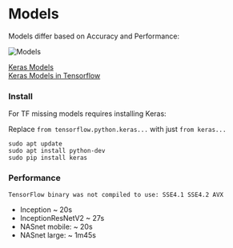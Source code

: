 # Models

Models differ based on Accuracy and Performance:

![Models](https://github.com/EN10/KerasInception/raw/master/images/Models.jpg)

[Keras Models](https://keras.io/applications)   
[Keras Models in Tensorflow](https://www.tensorflow.org/api_docs/python/tf/keras/applications)

### Install

For TF missing models requires installing Keras:

Replace `from tensorflow.python.keras...` with just `from keras...`

    sudo apt update 
    sudo apt install python-dev 
    sudo pip install keras

### Performance

`TensorFlow binary was not compiled to use: SSE4.1 SSE4.2 AVX`

* Inception ~ 20s
* InceptionResNetV2 ~ 27s
* NASnet mobile: ~   20s
* NASnet large:  ~   1m45s